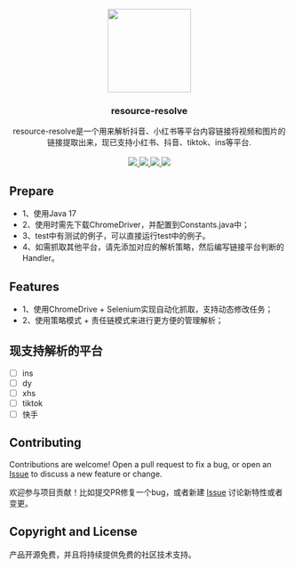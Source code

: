 <p align="center" >
    <img src="https://cdn-static.mgcc.com.cn/static/asfgadsgasga.webp" width="150">
    <h3 align="center">resource-resolve</h3>
    <p align="center">
        resource-resolve是一个用来解析抖音、小红书等平台内容链接将视频和图片的链接提取出来，现已支持小红书、抖音、tiktok、ins等平台.
        <br>
        <br>
        <a href="https://github.com/zhanghoude/resource-resolve/actions">
            <img src="https://github.com/zhanghoude/resource-resolve/actions/workflows/maven.yml/badge.svg?branch=main" >
        </a>
        <a href="https://github.com/zhanghoude/resource-resolve/releases">
            <img src="https://img.shields.io/github/release/zhanghoude/resource-resolve.svg" >
        </a>
        <a href="https://github.com/zhanghoude/resource-resolve/">
            <img src="https://img.shields.io/github/stars/zhanghoude/resource-resolve" >
        </a>
        <a href="http://www.gnu.org/licenses/gpl-3.0.html">
            <img src="https://img.shields.io/badge/license-Apache.svg" >
        </a>
    </p>
<p>

## Prepare
- 1、使用Java 17
- 2、使用时需先下载ChromeDriver，并配置到Constants.java中；
- 3、test中有测试的例子，可以直接运行test中的例子。
- 4、如需抓取其他平台，请先添加对应的解析策略，然后编写链接平台判断的Handler。

## Features
- 1、使用ChromeDrive + Selenium实现自动化抓取，支持动态修改任务；
- 2、使用策略模式 + 责任链模式来进行更方便的管理解析；

## 现支持解析的平台
- [ ] ins
- [ ] dy
- [ ] xhs
- [ ] tiktok
- [ ] 快手

## Contributing
Contributions are welcome! Open a pull request to fix a bug, or open an [Issue](https://github.com/zhanghoude/resource-resolve/issues/) to discuss a new feature or change.

欢迎参与项目贡献！比如提交PR修复一个bug，或者新建 [Issue](https://github.com/zhanghoude/resource-resolve/issues/) 讨论新特性或者变更。


## Copyright and License

产品开源免费，并且将持续提供免费的社区技术支持。
